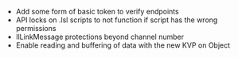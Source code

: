 - Add some form of basic token to verify endpoints
- API locks on .lsl scripts to not function if script has the wrong permissions
- llLinkMessage protections beyond channel number
- Enable reading and buffering of data with the new KVP on Object
